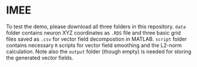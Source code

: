 # IMEE

To test the demo, please download all three folders in this repository. `data` folder contains neuron XYZ coordinates as `.RDS` file and three basic grid files saved as `.csv` for vector field decompostion in MATLAB. `script` folder contains necessary `R` scripts for vector field smoothing and the L2-norm calculation. Note also the `output` folder (though empty) is needed for storing the generated vector fields.

